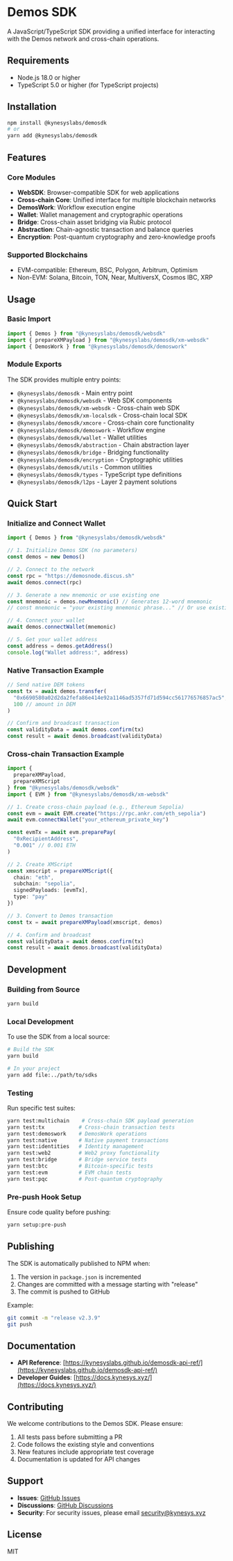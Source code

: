 # Demos SDK

A JavaScript/TypeScript SDK providing a unified interface for interacting with the Demos network and cross-chain operations.

## Requirements

- Node.js 18.0 or higher
- TypeScript 5.0 or higher (for TypeScript projects)

## Installation

```sh
npm install @kynesyslabs/demosdk
# or
yarn add @kynesyslabs/demosdk
```

## Features

### Core Modules

- **WebSDK**: Browser-compatible SDK for web applications
- **Cross-chain Core**: Unified interface for multiple blockchain networks
- **DemosWork**: Workflow execution engine
- **Wallet**: Wallet management and cryptographic operations
- **Bridge**: Cross-chain asset bridging via Rubic protocol
- **Abstraction**: Chain-agnostic transaction and balance queries
- **Encryption**: Post-quantum cryptography and zero-knowledge proofs

### Supported Blockchains

- EVM-compatible: Ethereum, BSC, Polygon, Arbitrum, Optimism
- Non-EVM: Solana, Bitcoin, TON, Near, MultiversX, Cosmos IBC, XRP

## Usage

### Basic Import

```typescript
import { Demos } from "@kynesyslabs/demosdk/websdk"
import { prepareXMPayload } from "@kynesyslabs/demosdk/xm-websdk"
import { DemosWork } from "@kynesyslabs/demosdk/demoswork"
```

### Module Exports

The SDK provides multiple entry points:

- `@kynesyslabs/demosdk` - Main entry point
- `@kynesyslabs/demosdk/websdk` - Web SDK components
- `@kynesyslabs/demosdk/xm-websdk` - Cross-chain web SDK
- `@kynesyslabs/demosdk/xm-localsdk` - Cross-chain local SDK
- `@kynesyslabs/demosdk/xmcore` - Cross-chain core functionality
- `@kynesyslabs/demosdk/demoswork` - Workflow engine
- `@kynesyslabs/demosdk/wallet` - Wallet utilities
- `@kynesyslabs/demosdk/abstraction` - Chain abstraction layer
- `@kynesyslabs/demosdk/bridge` - Bridging functionality
- `@kynesyslabs/demosdk/encryption` - Cryptographic utilities
- `@kynesyslabs/demosdk/utils` - Common utilities
- `@kynesyslabs/demosdk/types` - TypeScript type definitions
- `@kynesyslabs/demosdk/l2ps` - Layer 2 payment solutions

## Quick Start

### Initialize and Connect Wallet

```typescript
import { Demos } from "@kynesyslabs/demosdk/websdk"

// 1. Initialize Demos SDK (no parameters)
const demos = new Demos()

// 2. Connect to the network
const rpc = "https://demosnode.discus.sh"
await demos.connect(rpc)

// 3. Generate a new mnemonic or use existing one
const mnemonic = demos.newMnemonic() // Generates 12-word mnemonic
// const mnemonic = "your existing mnemonic phrase..." // Or use existing

// 4. Connect your wallet
await demos.connectWallet(mnemonic)

// 5. Get your wallet address
const address = demos.getAddress()
console.log("Wallet address:", address)
```

### Native Transaction Example

```typescript
// Send native DEM tokens
const tx = await demos.transfer(
  "0x6690580a02d2da2fefa86e414e92a1146ad5357fd71d594cc561776576857ac5",
  100 // amount in DEM
)

// Confirm and broadcast transaction
const validityData = await demos.confirm(tx)
const result = await demos.broadcast(validityData)
```

### Cross-chain Transaction Example

```typescript
import { 
  prepareXMPayload, 
  prepareXMScript 
} from "@kynesyslabs/demosdk/websdk"
import { EVM } from "@kynesyslabs/demosdk/xm-websdk"

// 1. Create cross-chain payload (e.g., Ethereum Sepolia)
const evm = await EVM.create("https://rpc.ankr.com/eth_sepolia")
await evm.connectWallet("your_ethereum_private_key")

const evmTx = await evm.preparePay(
  "0xRecipientAddress",
  "0.001" // 0.001 ETH
)

// 2. Create XMScript
const xmscript = prepareXMScript({
  chain: "eth",
  subchain: "sepolia", 
  signedPayloads: [evmTx],
  type: "pay"
})

// 3. Convert to Demos transaction
const tx = await prepareXMPayload(xmscript, demos)

// 4. Confirm and broadcast
const validityData = await demos.confirm(tx)
const result = await demos.broadcast(validityData)
```

## Development

### Building from Source

```sh
yarn build
```

### Local Development

To use the SDK from a local source:

```sh
# Build the SDK
yarn build

# In your project
yarn add file:../path/to/sdks
```

### Testing

Run specific test suites:

```sh
yarn test:multichain    # Cross-chain SDK payload generation
yarn test:tx           # Cross-chain transaction tests
yarn test:demoswork    # DemosWork operations
yarn test:native       # Native payment transactions
yarn test:identities   # Identity management
yarn test:web2         # Web2 proxy functionality
yarn test:bridge       # Bridge service tests
yarn test:btc          # Bitcoin-specific tests
yarn test:evm          # EVM chain tests
yarn test:pqc          # Post-quantum cryptography
```

### Pre-push Hook Setup

Ensure code quality before pushing:

```sh
yarn setup:pre-push
```

## Publishing

The SDK is automatically published to NPM when:

1. The version in `package.json` is incremented
2. Changes are committed with a message starting with "release"
3. The commit is pushed to GitHub

Example:
```sh
git commit -m "release v2.3.9"
git push
```

## Documentation

- **API Reference**: [https://kynesyslabs.github.io/demosdk-api-ref/](https://kynesyslabs.github.io/demosdk-api-ref/)
- **Developer Guides**: [https://docs.kynesys.xyz/](https://docs.kynesys.xyz/)

## Contributing

We welcome contributions to the Demos SDK. Please ensure:

1. All tests pass before submitting a PR
2. Code follows the existing style and conventions
3. New features include appropriate test coverage
4. Documentation is updated for API changes

## Support

- **Issues**: [GitHub Issues](https://github.com/kynesyslabs/demosdk/issues)
- **Discussions**: [GitHub Discussions](https://github.com/kynesyslabs/demosdk/discussions)
- **Security**: For security issues, please email security@kynesys.xyz

## License

MIT